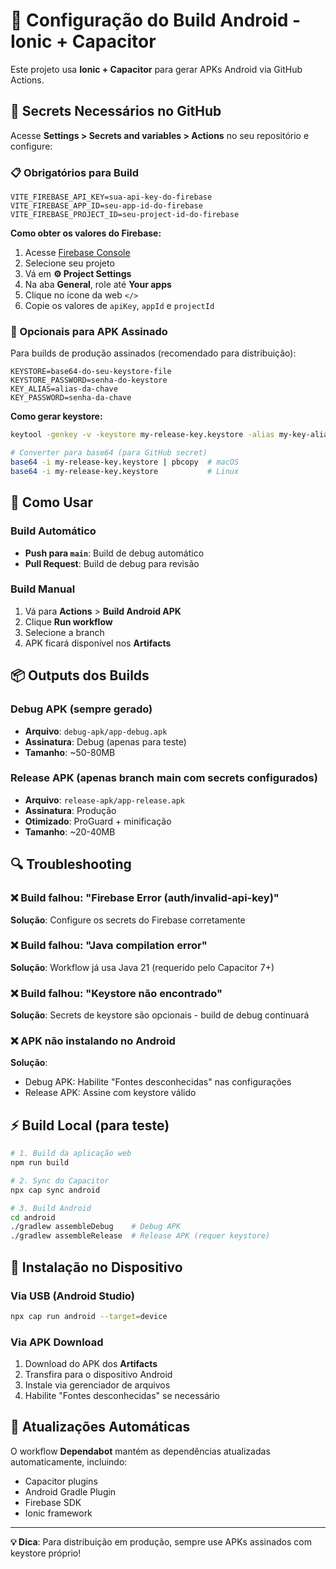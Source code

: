 # 📱 Configuração do Build Android - Ionic + Capacitor

Este projeto usa **Ionic + Capacitor** para gerar APKs Android via GitHub Actions.

## 🔧 Secrets Necessários no GitHub

Acesse **Settings > Secrets and variables > Actions** no seu repositório e configure:

### 📋 Obrigatórios para Build

```
VITE_FIREBASE_API_KEY=sua-api-key-do-firebase
VITE_FIREBASE_APP_ID=seu-app-id-do-firebase  
VITE_FIREBASE_PROJECT_ID=seu-project-id-do-firebase
```

**Como obter os valores do Firebase:**
1. Acesse [Firebase Console](https://console.firebase.google.com)
2. Selecione seu projeto
3. Vá em **⚙️ Project Settings**
4. Na aba **General**, role até **Your apps**
5. Clique no ícone da web `</>`
6. Copie os valores de `apiKey`, `appId` e `projectId`

### 🔐 Opcionais para APK Assinado

Para builds de produção assinados (recomendado para distribuição):

```
KEYSTORE=base64-do-seu-keystore-file
KEYSTORE_PASSWORD=senha-do-keystore
KEY_ALIAS=alias-da-chave
KEY_PASSWORD=senha-da-chave
```

**Como gerar keystore:**
```bash
keytool -genkey -v -keystore my-release-key.keystore -alias my-key-alias -keyalg RSA -keysize 2048 -validity 10000

# Converter para base64 (para GitHub secret)
base64 -i my-release-key.keystore | pbcopy  # macOS
base64 -i my-release-key.keystore           # Linux
```

## 🚀 Como Usar

### Build Automático
- **Push para `main`**: Build de debug automático
- **Pull Request**: Build de debug para revisão

### Build Manual
1. Vá para **Actions** > **Build Android APK**
2. Clique **Run workflow**
3. Selecione a branch
4. APK ficará disponível nos **Artifacts**

## 📦 Outputs dos Builds

### Debug APK (sempre gerado)
- **Arquivo**: `debug-apk/app-debug.apk`
- **Assinatura**: Debug (apenas para teste)
- **Tamanho**: ~50-80MB

### Release APK (apenas branch main com secrets configurados)
- **Arquivo**: `release-apk/app-release.apk` 
- **Assinatura**: Produção
- **Otimizado**: ProGuard + minificação
- **Tamanho**: ~20-40MB

## 🔍 Troubleshooting

### ❌ Build falhou: "Firebase Error (auth/invalid-api-key)"
**Solução**: Configure os secrets do Firebase corretamente

### ❌ Build falhou: "Java compilation error"
**Solução**: Workflow já usa Java 21 (requerido pelo Capacitor 7+)

### ❌ Build falhou: "Keystore não encontrado"
**Solução**: Secrets de keystore são opcionais - build de debug continuará

### ❌ APK não instalando no Android
**Solução**: 
- Debug APK: Habilite "Fontes desconhecidas" nas configurações
- Release APK: Assine com keystore válido

## ⚡ Build Local (para teste)

```bash
# 1. Build da aplicação web
npm run build

# 2. Sync do Capacitor  
npx cap sync android

# 3. Build Android
cd android
./gradlew assembleDebug    # Debug APK
./gradlew assembleRelease  # Release APK (requer keystore)
```

## 📱 Instalação no Dispositivo

### Via USB (Android Studio)
```bash
npx cap run android --target=device
```

### Via APK Download
1. Download do APK dos **Artifacts**
2. Transfira para o dispositivo Android
3. Instale via gerenciador de arquivos
4. Habilite "Fontes desconhecidas" se necessário

## 🔄 Atualizações Automáticas

O workflow **Dependabot** mantém as dependências atualizadas automaticamente, incluindo:
- Capacitor plugins
- Android Gradle Plugin  
- Firebase SDK
- Ionic framework

---

**💡 Dica**: Para distribuição em produção, sempre use APKs assinados com keystore próprio!
